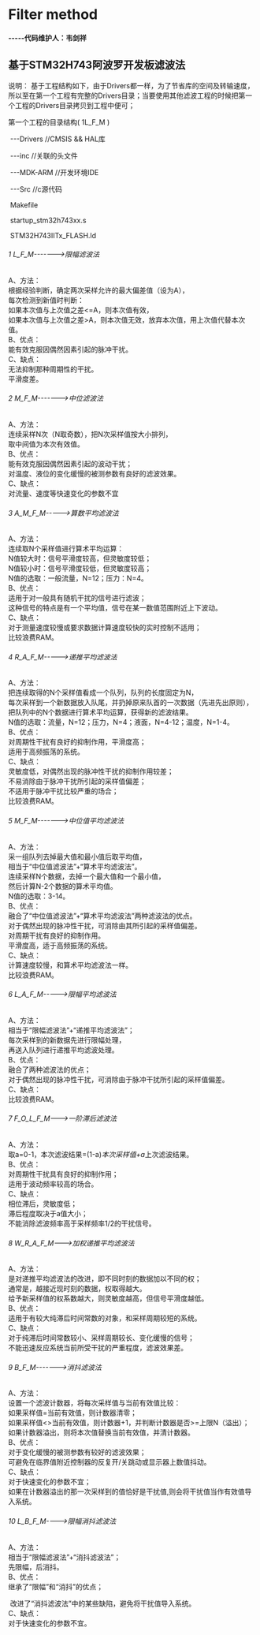 #                           Filter  method  

####                                                                  -----代码维护人：韦剑祥




## 基于STM32H743阿波罗开发板滤波法 
说明： 基于工程结构如下，由于Drivers都一样，为了节省库的空间及转输速度，所以至在第一个工程有完整的Drivers目录；当要使用其他滤波工程的时候把第一个工程的Drivers目录拷贝到工程中便可；

   第一个工程的目录结构( 1L_F_M )

​               ---Drivers              //CMSIS && HAL库

​               ---inc                  //关联的头文件

​               ---MDK-ARM              //开发环境IDE　　

​               ---Src                  //c源代码    

​       Makefile

​       startup_stm32h743xx.s

​       STM32H743IITx_FLASH.ld





###### 1 L_F_M------->限幅滤波法  

A、方法：  
				根据经验判断，确定两次采样允许的最大偏差值（设为A），  
				每次检测到新值时判断：  
				如果本次值与上次值之差<=A，则本次值有效，  
				如果本次值与上次值之差>A，则本次值无效，放弃本次值，用上次值代替本次值。  
B、优点：  
				能有效克服因偶然因素引起的脉冲干扰。  
C、缺点：  
				无法抑制那种周期性的干扰。  
				平滑度差。  

###### 2 M_F_M------->中位滤波法  

A、方法：  
				连续采样N次（N取奇数），把N次采样值按大小排列，  
				取中间值为本次有效值。  
			B、优点：  
				能有效克服因偶然因素引起的波动干扰；  
				对温度、液位的变化缓慢的被测参数有良好的滤波效果。  
			C、缺点：  
				对流量、速度等快速变化的参数不宜  

###### 3 A_M_F_M----->算数平均滤波法  

A、方法：  
				连续取N个采样值进行算术平均运算：  
				N值较大时：信号平滑度较高，但灵敏度较低；  
				N值较小时：信号平滑度较低，但灵敏度较高；  
				N值的选取：一般流量，N=12；压力：N=4。  
			B、优点：  
				适用于对一般具有随机干扰的信号进行滤波；  
				这种信号的特点是有一个平均值，信号在某一数值范围附近上下波动。  
			C、缺点：  
				对于测量速度较慢或要求数据计算速度较快的实时控制不适用；  
				比较浪费RAM。  

###### 4 R_A_F_M----->递推平均滤波法  

A、方法：  
				把连续取得的N个采样值看成一个队列，队列的长度固定为N，  
				每次采样到一个新数据放入队尾，并扔掉原来队首的一次数据（先进先出原则），  
				把队列中的N个数据进行算术平均运算，获得新的滤波结果。  
				N值的选取：流量，N=12；压力，N=4；液面，N=4-12；温度，N=1-4。  
			B、优点：  
				对周期性干扰有良好的抑制作用，平滑度高；  
				适用于高频振荡的系统。  
			C、缺点：  
				灵敏度低，对偶然出现的脉冲性干扰的抑制作用较差；  
				不易消除由于脉冲干扰所引起的采样值偏差；  
				不适用于脉冲干扰比较严重的场合；  
				比较浪费RAM。  

###### 5 M_F_M------->中位值平均滤波法  

A、方法：  
				采一组队列去掉最大值和最小值后取平均值，  
				相当于“中位值滤波法”+“算术平均滤波法”。  
				连续采样N个数据，去掉一个最大值和一个最小值，  
				然后计算N-2个数据的算术平均值。  
				N值的选取：3-14。  
			B、优点：  
				融合了“中位值滤波法”+“算术平均滤波法”两种滤波法的优点。  
				对于偶然出现的脉冲性干扰，可消除由其所引起的采样值偏差。  
				对周期干扰有良好的抑制作用。  
				平滑度高，适于高频振荡的系统。  
			C、缺点：  
				计算速度较慢，和算术平均滤波法一样。  
				比较浪费RAM。  

###### 6 L_A_F_M----->限幅平均滤波法  

A、方法：  
				相当于“限幅滤波法”+“递推平均滤波法”；  
				每次采样到的新数据先进行限幅处理，  
				再送入队列进行递推平均滤波处理。  
			B、优点：  
				融合了两种滤波法的优点；  
				对于偶然出现的脉冲性干扰，可消除由于脉冲干扰所引起的采样值偏差。  
			C、缺点：  
				比较浪费RAM。  

###### 7 F_O_L_F_M--->一阶滞后滤波法  

A、方法：  
				取a=0-1，本次滤波结果=(1-a)*本次采样值+a*上次滤波结果。  
			B、优点：  
				对周期性干扰具有良好的抑制作用；  
				适用于波动频率较高的场合。  
			C、缺点：  
				相位滞后，灵敏度低；  
				滞后程度取决于a值大小；  
				不能消除滤波频率高于采样频率1/2的干扰信号。  

###### 8 W_R_A_F_M--->加权递推平均滤波法  

A、方法：  
				是对递推平均滤波法的改进，即不同时刻的数据加以不同的权；  
				通常是，越接近现时刻的数据，权取得越大。  
				给予新采样值的权系数越大，则灵敏度越高，但信号平滑度越低。  
			B、优点：  
				适用于有较大纯滞后时间常数的对象，和采样周期较短的系统。  
			C、缺点：  
				对于纯滞后时间常数较小、采样周期较长、变化缓慢的信号；  
				不能迅速反应系统当前所受干扰的严重程度，滤波效果差。  

###### 9 B_F_M------->消抖滤波法  

A、方法：  
				设置一个滤波计数器，将每次采样值与当前有效值比较：  
				如果采样值=当前有效值，则计数器清零；  
				如果采样值<>当前有效值，则计数器+1，并判断计数器是否>=上限N（溢出）；  
				如果计数器溢出，则将本次值替换当前有效值，并清计数器。  
			B、优点：  
				对于变化缓慢的被测参数有较好的滤波效果；  
				可避免在临界值附近控制器的反复开/关跳动或显示器上数值抖动。  
			C、缺点：  
				对于快速变化的参数不宜；  
				如果在计数器溢出的那一次采样到的值恰好是干扰值,则会将干扰值当作有效值导入系统。  

###### 10 L_B_F_M---->限幅消抖滤波法  

A、方法：  
				相当于“限幅滤波法”+“消抖滤波法”；  
				先限幅，后消抖。  
			B、优点：  
				继承了“限幅”和“消抖”的优点；  

​				改进了“消抖滤波法”中的某些缺陷，避免将干扰值导入系统。  
​			C、缺点：  
​				对于快速变化的参数不宜。  


